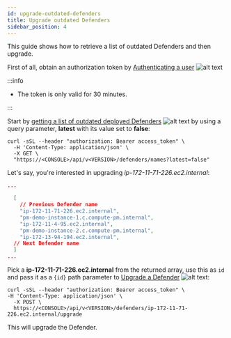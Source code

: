 ```yaml
---
id: upgrade-outdated-defenders
title: Upgrade outdated Defenders
sidebar_position: 4
---
```


This guide shows how to retrieve a list of outdated Defenders and then upgrade.

First of all, obtain an authorization token by [Authenticating a user](/cwpp/api/post-authenticate/) ![alt text](/icons/api-icon-pan-dev.svg)

:::info

- The token is only valid for 30 minutes.

:::

Start by [getting a list of outdated deployed Defenders](/cwpp/api/get-defenders-names/) ![alt text](/icons/api-icon-pan-dev.svg) by using a query parameter, **latest** with its value set to **false**:

```console
curl -sSL --header "authorization: Bearer access_token" \
  -H 'Content-Type: application/json' \
  -X GET \
  "https://<CONSOLE>/api/v<VERSION>/defenders/names?latest=false"
```

Let's say, you're interested in upgrading _ip-172-11-71-226.ec2.internal_:

```json
...

  [
    // Previous Defender name
    "ip-172-11-71-226.ec2.internal",
    "pm-demo-instance-1.c.compute-pm.internal",
    "ip-172-11-4-95.ec2.internal",
    "pm-demo-instance-2.c.compute-pm.internal",
    "ip-172-13-94-194.ec2.internal",
  // Next Defender name
  ]
...
```

Pick a **ip-172-11-71-226.ec2.internal** from the returned array, use this as `id` and pass it as a `{id}` path parameter to [Upgrade a Defender](/cwpp/api/post-defenders-id-upgrade/) ![alt text](/icons/api-icon-pan-dev.svg):

```
curl -sSL --header "authorization: Bearer access_token" \
-H 'Content-Type: application/json' \
  -X POST \
  https://<CONSOLE>/api/v<VERSION>/defenders/ip-172-11-71-226.ec2.internal/upgrade
```

This will upgrade the Defender.
